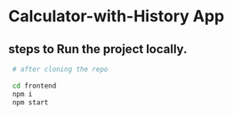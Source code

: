 # Calculator-with-History App

## steps to Run the project locally.
 
 ```bash
  # after cloning the repo
   
  cd frontend
  npm i
  npm start
  ```